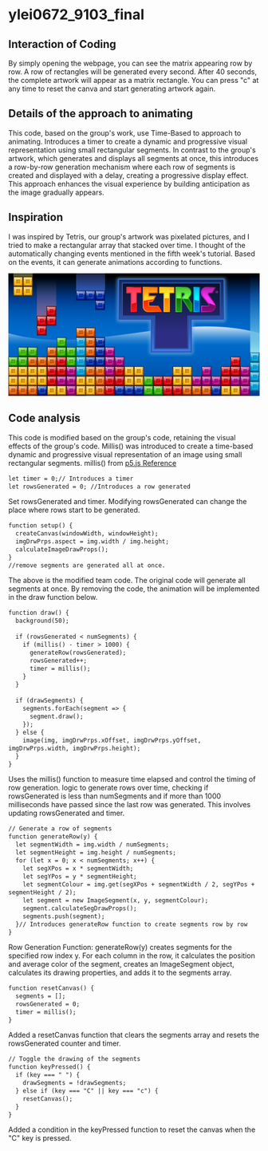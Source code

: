 # ylei0672_9103_final

## Interaction of Coding
By simply opening the webpage, you can see the matrix appearing row by row. A row of rectangles will be generated every second. After 40 seconds, the complete artwork will appear as a matrix rectangle. You can press "c" at any time to reset the canva and start generating artwork again.

## Details of the approach to animating 
This code, based on the group's work, use Time-Based to approach to animating. Introduces a timer to create a dynamic and progressive visual representation using small rectangular segments. 
In contrast to the group's artwork, which generates and displays all segments at once, this introduces a row-by-row generation mechanism where each row of segments is created and displayed with a delay, creating a progressive display effect. This approach enhances the visual experience by building anticipation as the image gradually appears.

## Inspiration
I was inspired by Tetris, our group's artwork was pixelated pictures, and I tried to make a rectangular array that stacked over time. I thought of the automatically changing events mentioned in the fifth week's tutorial. Based on the events, it can generate animations according to functions.

![Tetris game](/picture/Tetris.png)

## Code analysis
This code is modified based on the group's code, retaining the visual effects of the group's code. Millis() was introduced to create a time-based dynamic and progressive visual representation of an image using small rectangular segments.
millis() from [p5.js Reference](https://p5js.org/reference/#/p5/millis)

```
let timer = 0;// Introduces a timer
let rowsGenerated = 0; //Introduces a row generated
```
Set rowsGenerated and timer. Modifying rowsGenerated can change the place where rows start to be generated.

```
function setup() {
  createCanvas(windowWidth, windowHeight);
  imgDrwPrps.aspect = img.width / img.height;
  calculateImageDrawProps();
}
//remove segments are generated all at once.
```
The above is the modified team code. The original code will generate all segments at once. By removing the code, the animation will be implemented in the draw function below.


```
function draw() {
  background(50);

  if (rowsGenerated < numSegments) {
    if (millis() - timer > 1000) {
      generateRow(rowsGenerated);
      rowsGenerated++;
      timer = millis();
    }
  } 

  if (drawSegments) {
    segments.forEach(segment => {
      segment.draw();
    });
  } else {
    image(img, imgDrwPrps.xOffset, imgDrwPrps.yOffset, imgDrwPrps.width, imgDrwPrps.height);
  }
}
```
Uses the millis() function to measure time elapsed and control the timing of row generation. logic to generate rows over time, checking if rowsGenerated is less than numSegments and if more than 1000 milliseconds have passed since the last row was generated. This involves updating rowsGenerated and timer.

```
// Generate a row of segments
function generateRow(y) {
  let segmentWidth = img.width / numSegments;
  let segmentHeight = img.height / numSegments;
  for (let x = 0; x < numSegments; x++) {
    let segXPos = x * segmentWidth;
    let segYPos = y * segmentHeight;
    let segmentColour = img.get(segXPos + segmentWidth / 2, segYPos + segmentHeight / 2);
    let segment = new ImageSegment(x, y, segmentColour);
    segment.calculateSegDrawProps();
    segments.push(segment);
  }// Introduces generateRow function to create segments row by row 
}
```
Row Generation Function:
generateRow(y) creates segments for the specified row index y. For each column in the row, it calculates the position and average color of the segment, creates an ImageSegment object, calculates its drawing properties, and adds it to the segments array.


```
function resetCanvas() {
  segments = [];
  rowsGenerated = 0;
  timer = millis();
}
```
Added a resetCanvas function that clears the segments array and resets the rowsGenerated counter and timer.

```
// Toggle the drawing of the segments
function keyPressed() {
  if (key === " ") {
    drawSegments = !drawSegments;
  } else if (key === "C" || key === "c") {
    resetCanvas();
  }
}
```
Added a condition in the keyPressed function to reset the canvas when the "C" key is pressed.